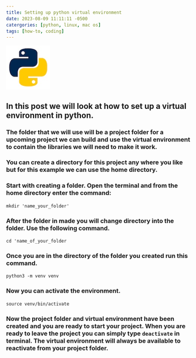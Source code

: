 ```yaml
---
title: Setting up python virtual environment
date: 2023-08-09 11:11:11 -0500
catergories: [python, linux, mac os]
tags: [how-to, coding]
---
```


![alt text for screen readers](/images/python_logo.png "python")

## In this post we will look at how to set up a virtual environment in python.

### The folder that we will use will be a project folder for a upcoming project we can build and use the virtual environment to contain the libraries we will need to make it work.

### You can create a directory for this project any where you like but for this example we can use the home directory.

### Start with creating a folder. Open the terminal and from the home directory enter the command:
```
mkdir 'name_your_folder'
```

### After the folder in made you will change directory into the folder. Use the following command.
```
cd 'name_of_your_folder
```

### Once you are in the directory of the folder you created run this command.
```
python3 -m venv venv
```

### Now you can activate the environment.
```
source venv/bin/activate
```

### Now the project folder and virtual environment have been created and you are ready to start your project. When you are ready to leave the project you can simply type ```deactivate``` in terminal. The virtual environment will always be available to reactivate from your project folder.



